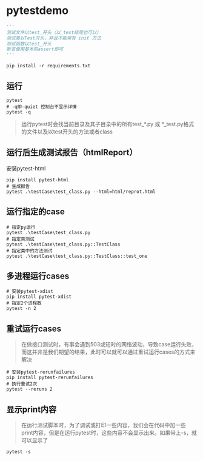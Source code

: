 # pytestdemo
```python
'''
测试文件以test_开头（以_test结尾也可以）
测试类以Test开头，并且不能带有 init 方法
测试函数以test_开头
断言使用基本的assert即可
'''
```

```shell
pip install -r requirements.txt
```
## 运行
```shell
pytest
# -q即-quiet 控制台不显示详情
pytest -q
```
> 运行pytest时会找当前目录及其子目录中的所有test_*.py 或 *_test.py格式的文件以及以test开头的方法或者class

## 运行后生成测试报告（htmlReport）
安装pytest-html
```shell
pip install pytest-html
# 生成报告
pytest .\testCase\test_class.py --html=html/reprot.html
```

## 运行指定的case
```shell
# 指定py运行
pytest .\testCase\test_class.py
# 指定类测试
pytest .\testCase\test_class.py::TestClass
# 指定类中的方法测试
pytest .\testCase\test_class.py::TestClass::test_one
```
## 多进程运行cases
```shell
# 安装pytest-xdist
pip install pytest-xdist
# 指定2个进程数
pytest -n 2
```
## 重试运行cases
> 在做接口测试时，有事会遇到503或短时的网络波动，导致case运行失败，而这并非是我们期望的结果，此时可以就可以通过重试运行cases的方式来解决

```shell
# 安装pytest-rerunfailures
pip install pytest-rerunfailures
# 执行重试2次
pytest --reruns 2
```
## 显示print内容
> 在运行测试脚本时，为了调试或打印一些内容，我们会在代码中加一些print内容，但是在运行pytest时，这些内容不会显示出来。如果带上-s，就可以显示了

```shell
pytest -s
```
